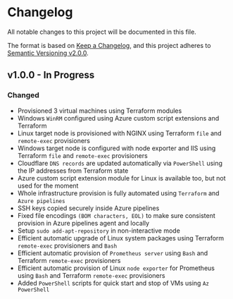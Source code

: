 # Changelog

All notable changes to this project will be documented in this file.

The format is based on [Keep a Changelog](https://keepachangelog.com/en/1.0.0/),
and this project adheres to [Semantic Versioning v2.0.0](https://semver.org/spec/v2.0.0.html).

## v1.0.0 - In Progress

### Changed

- Provisioned 3 virtual machines using Terraform modules
- Windows `WinRM` configured using Azure custom script extensions and Terraform
- Linux target node is provisioned with NGINX using Terraform `file` and `remote-exec` provisioners
- Windows target node is configured with node exporter and IIS using Terraform `file` and `remote-exec` provisioners
- Cloudflare `DNS records` are updated automatically via `PowerShell` using the IP addresses from Terraform state
- Azure custom script extension module for Linux is available too, but not used for the moment
- Whole infrastructure provision is fully automated using `Terraform` and `Azure pipelines`
- SSH keys copied securely inside Azure pipelines
- Fixed file encodings `(BOM characters, EOL)` to make sure consistent provision in Azure pipelines agent and locally
- Setup `sudo add-apt-repository` in non-interactive mode
- Efficient automatic upgrade of Linux system packages using Terraform `remote-exec` provisioners and `Bash`
- Efficient automatic provision of `Prometheus server` using `Bash` and Terraform `remote-exec`
  provisioners
- Efficient automatic provision of Linux `node exporter` for Prometheus using `Bash` and Terraform `remote-exec`
  provisioners
- Added `PowerShell` scripts for quick start and stop of VMs using `Az PowerShell`
